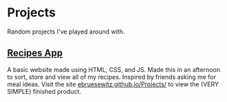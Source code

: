 # Projects
Random projects I've played around with.

## [Recipes App](doc/README.md)
A basic website made using HTML, CSS, and JS.
Made this in an afternoon to sort, store and view all of my recipes. Inspired by friends asking me for meal ideas.
Visit the site [ebruesewitz.github.io/Projects/](https://ebruesewitz.github.io/Projects/) to view the (VERY SIMPLE) finished product.
